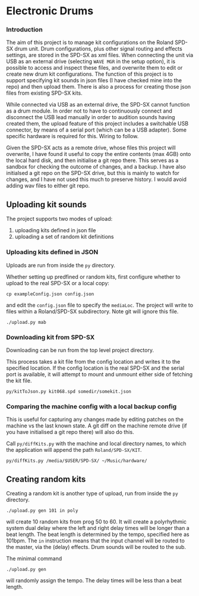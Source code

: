 
# Electronic Drums #

### Introduction ###
The aim of this project is to manage kit configurations on the Roland SPD-SX drum unit.
Drum configurations, plus other signal routing and effects settings, are stored in the SPD-SX as xml files.
When connecting the unit via USB as an external drive (selecting `WAVE MGR` in the setup option), 
it is possible to access and inspect these files, and overwrite them to edit or create new drum kit configurations.
The function of this project is to support specifying kit sounds in json files (I have checked mine into the repo) and then upload them.
There is also a process for creating those json files from existing SPD-SX kits.

While connected via USB as an external drive, the SPD-SX cannot function as a drum module.
In order not to have to continuously connect and disconnect the USB lead manually in order to audition sounds having created them, the upload feature of this project includes a switchable USB connector, by means of a serial port (which can be a USB adapter).
Some specific hardware is required for this.
Wiring to follow.

Given the SPD-SX acts as a remote drive, whose files this project will overwrite, I have found it useful to copy the entire contents (max 4GB) onto the local hard disk, and then initialise a git repo there. This serves as a sandbox for checking the outcome of changes, and a backup. I have also initialsed a git repo on the SPD-SX drive, but this is mainly to watch for changes, and I have not used this much to preserve history. I would avoid adding wav files to either git repo.

## Uploading kit sounds ##

The project supports two modes of upload:

 1. uploading kits defined in json file
 2. uploading a set of random kit definitions

### Uploading kits defined in JSON ###

Uploads are run from inside the `py` directory.

Whether setting up predfined or random kits, first configure whether to upload to the real SPD-SX or a local copy:

```commandline
cp exampleConfig.json config.json
```
and edit the `config.json` file to specify the `mediaLoc`. The project will write to files within a Roland/SPD-SX subdirectory.
Note git will ignore this file.

```commandline
./upload.py mab
```

### Downloading kit from SPD-SX ###

Downloading can be run from the top level project directory.

This process takes a kit file from the config location and writes it to the specified location. If the config location is the real SPD-SX and the serial port is available, it will attempt to mount and unmount either side of fetching the kit file.

```commandline
py/kitToJson.py kit068.spd somedir/somekit.json
```


### Comparing the machine config with a local backup config ###
This is useful for capturing any changes made by editing patches on the machine vs the last known state. A git diff on the machine remote drive (if you have initialised a git repo there) will also do this.

Call `py/diffKits.py` with the machine and local directory names, to which the application will append the path `Roland/SPD-SX/KIT`.

```commandline
py/diffKits.py /media/$USER/SPD-SX/ ~/Music/hardware/
```

## Creating random kits ##

Creating a random kit is another type of upload, run from inside the `py` directory.

```commandline
./upload.py gen 101 in poly
```
will create 10 random kits from prog 50 to 60. It will create a polyrhythmic system dual delay where the left and right delay times will be longer than a beat length. The beat length is determined by the tempo, specified here as 101bpm. The `in` instruction means that the input channel will be routed to the master, via the (delay) effects. Drum sounds will be routed to the sub.

The minimal command
```commandline
./upload.py gen
```
will randomly assign the tempo. The delay times will be less than a beat length.


